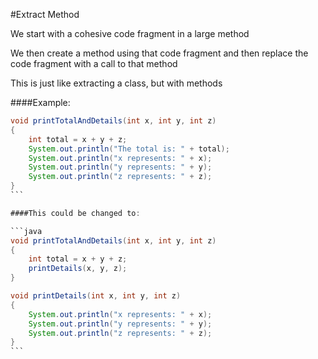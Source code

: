 #Extract Method

We start with a cohesive code fragment in a large method

We then create a method using that code fragment and then replace the code fragment with a call to that method

This is just like extracting a class, but with methods

####Example:

````java
void printTotalAndDetails(int x, int y, int z)
{
    int total = x + y + z;
    System.out.println("The total is: " + total);
    System.out.println("x represents: " + x);
    System.out.println("y represents: " + y);
    System.out.println("z represents: " + z);
}
```

####This could be changed to:

```java
void printTotalAndDetails(int x, int y, int z)
{
    int total = x + y + z;
    printDetails(x, y, z);
}

void printDetails(int x, int y, int z)
{
    System.out.println("x represents: " + x);
    System.out.println("y represents: " + y);
    System.out.println("z represents: " + z);
}
```
